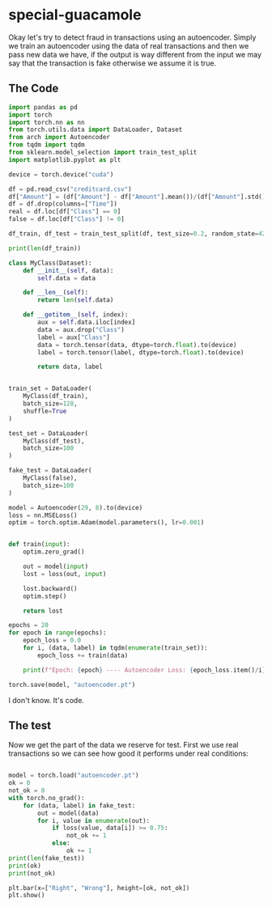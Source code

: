 # special-guacamole
Okay let's try to detect fraud in transactions using an autoencoder. Simply we train an autoencoder using the data of real transactions and then we pass new data we have, if the output is way different from the input we may say that the transaction is fake otherwise we assume it is true.  
## The Code

```python
import pandas as pd
import torch
import torch.nn as nn
from torch.utils.data import DataLoader, Dataset
from arch import Autoencoder
from tqdm import tqdm
from sklearn.model_selection import train_test_split
import matplotlib.pyplot as plt

device = torch.device("cuda")

df = pd.read_csv("creditcard.csv")
df["Amount"] = (df["Amount"] - df["Amount"].mean())/(df["Amount"].std())
df = df.drop(columns=["Time"])
real = df.loc[df["Class"] == 0]
false = df.loc[df["Class"] != 0]

df_train, df_test = train_test_split(df, test_size=0.2, random_state=42)

print(len(df_train))

class MyClass(Dataset):
    def __init__(self, data):
        self.data = data

    def __len__(self):
        return len(self.data)

    def __getitem__(self, index):
        aux = self.data.iloc[index]
        data = aux.drop("Class")
        label = aux["Class"]
        data = torch.tensor(data, dtype=torch.float).to(device)
        label = torch.tensor(label, dtype=torch.float).to(device)

        return data, label


train_set = DataLoader(
    MyClass(df_train),
    batch_size=128,
    shuffle=True
)

test_set = DataLoader(
    MyClass(df_test),
    batch_size=100
)

fake_test = DataLoader(
    MyClass(false),
    batch_size=100
)

model = Autoencoder(29, 8).to(device)
loss = nn.MSELoss()
optim = torch.optim.Adam(model.parameters(), lr=0.001)


def train(input):
    optim.zero_grad()

    out = model(input)
    lost = loss(out, input)

    lost.backward()
    optim.step()

    return lost

epochs = 20
for epoch in range(epochs):
    epoch_loss = 0.0
    for i, (data, label) in tqdm(enumerate(train_set)):
        epoch_loss += train(data)

    print(f"Epoch: {epoch} ---- Autoencoder Loss: {epoch_loss.item()/i}")

torch.save(model, "autoencoder.pt")


```

I don't know. It's code.  
## The test
Now we get the part of the data we reserve for test. First we use real transactions so we can see how good it performs under real conditions:  
```python

model = torch.load("autoencoder.pt")
ok = 0
not_ok = 0
with torch.no_grad():
    for (data, label) in fake_test:
        out = model(data)
        for i, value in enumerate(out):
            if loss(value, data[i]) >= 0.75:
                not_ok += 1
            else:
                ok += 1
print(len(fake_test))
print(ok)
print(not_ok)

plt.bar(x=["Right", "Wrong"], height=[ok, not_ok])
plt.show()
```
